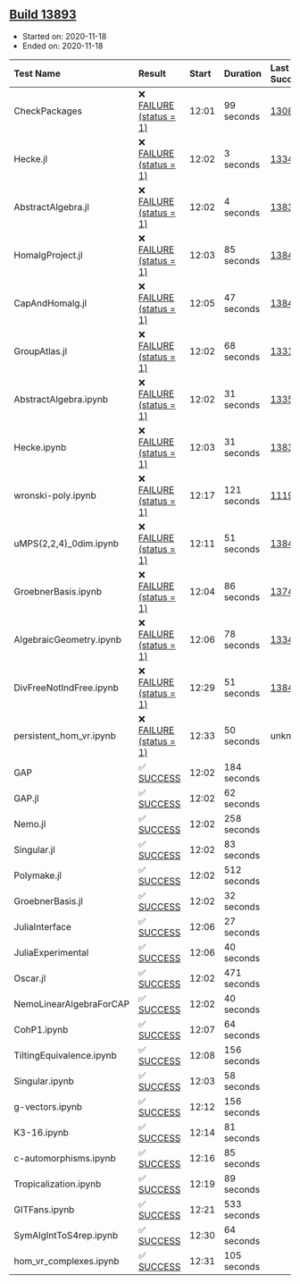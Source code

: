 ## [Build 13893](https://oscarci.mathematik.uni-kl.de/job/oscar/13893/)

* Started on: 2020-11-18
* Ended on: 2020-11-18

| Test Name    | Result | Start | Duration | Last Success | First Failure |
|:-------------|:-------|:------|:---------|:-------------|:--------------|
| CheckPackages | ❌ [FAILURE (status = 1)](https://oscarci.mathematik.uni-kl.de/job/oscar/13893/artifact/logs/build-13893/CheckPackages.log) | 12:01 | 99 seconds | [13085](https://oscarci.mathematik.uni-kl.de/job/oscar/13085/) | [13086](https://oscarci.mathematik.uni-kl.de/job/oscar/13086/) |
| Hecke.jl | ❌ [FAILURE (status = 1)](https://oscarci.mathematik.uni-kl.de/job/oscar/13893/artifact/logs/build-13893/Hecke.jl.log) | 12:02 | 3 seconds | [13341](https://oscarci.mathematik.uni-kl.de/job/oscar/13341/) | [13342](https://oscarci.mathematik.uni-kl.de/job/oscar/13342/) |
| AbstractAlgebra.jl | ❌ [FAILURE (status = 1)](https://oscarci.mathematik.uni-kl.de/job/oscar/13893/artifact/logs/build-13893/AbstractAlgebra.jl.log) | 12:02 | 4 seconds | [13837](https://oscarci.mathematik.uni-kl.de/job/oscar/13837/) | [13838](https://oscarci.mathematik.uni-kl.de/job/oscar/13838/) |
| HomalgProject.jl | ❌ [FAILURE (status = 1)](https://oscarci.mathematik.uni-kl.de/job/oscar/13893/artifact/logs/build-13893/HomalgProject.jl.log) | 12:03 | 85 seconds | [13845](https://oscarci.mathematik.uni-kl.de/job/oscar/13845/) | [13846](https://oscarci.mathematik.uni-kl.de/job/oscar/13846/) |
| CapAndHomalg.jl | ❌ [FAILURE (status = 1)](https://oscarci.mathematik.uni-kl.de/job/oscar/13893/artifact/logs/build-13893/CapAndHomalg.jl.log) | 12:05 | 47 seconds | [13845](https://oscarci.mathematik.uni-kl.de/job/oscar/13845/) | [13846](https://oscarci.mathematik.uni-kl.de/job/oscar/13846/) |
| GroupAtlas.jl | ❌ [FAILURE (status = 1)](https://oscarci.mathematik.uni-kl.de/job/oscar/13893/artifact/logs/build-13893/GroupAtlas.jl.log) | 12:02 | 68 seconds | [13311](https://oscarci.mathematik.uni-kl.de/job/oscar/13311/) | [13312](https://oscarci.mathematik.uni-kl.de/job/oscar/13312/) |
| AbstractAlgebra.ipynb | ❌ [FAILURE (status = 1)](https://oscarci.mathematik.uni-kl.de/job/oscar/13893/artifact/logs/build-13893/AbstractAlgebra.ipynb.log) | 12:02 | 31 seconds | [13355](https://oscarci.mathematik.uni-kl.de/job/oscar/13355/) | [13356](https://oscarci.mathematik.uni-kl.de/job/oscar/13356/) |
| Hecke.ipynb | ❌ [FAILURE (status = 1)](https://oscarci.mathematik.uni-kl.de/job/oscar/13893/artifact/logs/build-13893/Hecke.ipynb.log) | 12:03 | 31 seconds | [13837](https://oscarci.mathematik.uni-kl.de/job/oscar/13837/) | [13838](https://oscarci.mathematik.uni-kl.de/job/oscar/13838/) |
| wronski-poly.ipynb | ❌ [FAILURE (status = 1)](https://oscarci.mathematik.uni-kl.de/job/oscar/13893/artifact/logs/build-13893/wronski-poly.ipynb.log) | 12:17 | 121 seconds | [11192](https://oscarci.mathematik.uni-kl.de/job/oscar/11192/) | [11193](https://oscarci.mathematik.uni-kl.de/job/oscar/11193/) |
| uMPS(2,2,4)_0dim.ipynb | ❌ [FAILURE (status = 1)](https://oscarci.mathematik.uni-kl.de/job/oscar/13893/artifact/logs/build-13893/uMPS-2-2-4-_0dim.ipynb.log) | 12:11 | 51 seconds | [13841](https://oscarci.mathematik.uni-kl.de/job/oscar/13841/) | [13842](https://oscarci.mathematik.uni-kl.de/job/oscar/13842/) |
| GroebnerBasis.ipynb | ❌ [FAILURE (status = 1)](https://oscarci.mathematik.uni-kl.de/job/oscar/13893/artifact/logs/build-13893/GroebnerBasis.ipynb.log) | 12:04 | 86 seconds | [13748](https://oscarci.mathematik.uni-kl.de/job/oscar/13748/) | [13749](https://oscarci.mathematik.uni-kl.de/job/oscar/13749/) |
| AlgebraicGeometry.ipynb | ❌ [FAILURE (status = 1)](https://oscarci.mathematik.uni-kl.de/job/oscar/13893/artifact/logs/build-13893/AlgebraicGeometry.ipynb.log) | 12:06 | 78 seconds | [13341](https://oscarci.mathematik.uni-kl.de/job/oscar/13341/) | [13342](https://oscarci.mathematik.uni-kl.de/job/oscar/13342/) |
| DivFreeNotIndFree.ipynb | ❌ [FAILURE (status = 1)](https://oscarci.mathematik.uni-kl.de/job/oscar/13893/artifact/logs/build-13893/DivFreeNotIndFree.ipynb.log) | 12:29 | 51 seconds | [13845](https://oscarci.mathematik.uni-kl.de/job/oscar/13845/) | [13846](https://oscarci.mathematik.uni-kl.de/job/oscar/13846/) |
| persistent_hom_vr.ipynb | ❌ [FAILURE (status = 1)](https://oscarci.mathematik.uni-kl.de/job/oscar/13893/artifact/logs/build-13893/persistent_hom_vr.ipynb.log) | 12:33 | 50 seconds | unknown | unknown |
| GAP | ✅ [SUCCESS](https://oscarci.mathematik.uni-kl.de/job/oscar/13893/artifact/logs/build-13893/GAP.log) | 12:02 | 184 seconds |  |  |
| GAP.jl | ✅ [SUCCESS](https://oscarci.mathematik.uni-kl.de/job/oscar/13893/artifact/logs/build-13893/GAP.jl.log) | 12:02 | 62 seconds |  |  |
| Nemo.jl | ✅ [SUCCESS](https://oscarci.mathematik.uni-kl.de/job/oscar/13893/artifact/logs/build-13893/Nemo.jl.log) | 12:02 | 258 seconds |  |  |
| Singular.jl | ✅ [SUCCESS](https://oscarci.mathematik.uni-kl.de/job/oscar/13893/artifact/logs/build-13893/Singular.jl.log) | 12:02 | 83 seconds |  |  |
| Polymake.jl | ✅ [SUCCESS](https://oscarci.mathematik.uni-kl.de/job/oscar/13893/artifact/logs/build-13893/Polymake.jl.log) | 12:02 | 512 seconds |  |  |
| GroebnerBasis.jl | ✅ [SUCCESS](https://oscarci.mathematik.uni-kl.de/job/oscar/13893/artifact/logs/build-13893/GroebnerBasis.jl.log) | 12:02 | 32 seconds |  |  |
| JuliaInterface | ✅ [SUCCESS](https://oscarci.mathematik.uni-kl.de/job/oscar/13893/artifact/logs/build-13893/JuliaInterface.log) | 12:06 | 27 seconds |  |  |
| JuliaExperimental | ✅ [SUCCESS](https://oscarci.mathematik.uni-kl.de/job/oscar/13893/artifact/logs/build-13893/JuliaExperimental.log) | 12:06 | 40 seconds |  |  |
| Oscar.jl | ✅ [SUCCESS](https://oscarci.mathematik.uni-kl.de/job/oscar/13893/artifact/logs/build-13893/Oscar.jl.log) | 12:02 | 471 seconds |  |  |
| NemoLinearAlgebraForCAP | ✅ [SUCCESS](https://oscarci.mathematik.uni-kl.de/job/oscar/13893/artifact/logs/build-13893/NemoLinearAlgebraForCAP.log) | 12:02 | 40 seconds |  |  |
| CohP1.ipynb | ✅ [SUCCESS](https://oscarci.mathematik.uni-kl.de/job/oscar/13893/artifact/logs/build-13893/CohP1.ipynb.log) | 12:07 | 64 seconds |  |  |
| TiltingEquivalence.ipynb | ✅ [SUCCESS](https://oscarci.mathematik.uni-kl.de/job/oscar/13893/artifact/logs/build-13893/TiltingEquivalence.ipynb.log) | 12:08 | 156 seconds |  |  |
| Singular.ipynb | ✅ [SUCCESS](https://oscarci.mathematik.uni-kl.de/job/oscar/13893/artifact/logs/build-13893/Singular.ipynb.log) | 12:03 | 58 seconds |  |  |
| g-vectors.ipynb | ✅ [SUCCESS](https://oscarci.mathematik.uni-kl.de/job/oscar/13893/artifact/logs/build-13893/g-vectors.ipynb.log) | 12:12 | 156 seconds |  |  |
| K3-16.ipynb | ✅ [SUCCESS](https://oscarci.mathematik.uni-kl.de/job/oscar/13893/artifact/logs/build-13893/K3-16.ipynb.log) | 12:14 | 81 seconds |  |  |
| c-automorphisms.ipynb | ✅ [SUCCESS](https://oscarci.mathematik.uni-kl.de/job/oscar/13893/artifact/logs/build-13893/c-automorphisms.ipynb.log) | 12:16 | 85 seconds |  |  |
| Tropicalization.ipynb | ✅ [SUCCESS](https://oscarci.mathematik.uni-kl.de/job/oscar/13893/artifact/logs/build-13893/Tropicalization.ipynb.log) | 12:19 | 89 seconds |  |  |
| GITFans.ipynb | ✅ [SUCCESS](https://oscarci.mathematik.uni-kl.de/job/oscar/13893/artifact/logs/build-13893/GITFans.ipynb.log) | 12:21 | 533 seconds |  |  |
| SymAlgIntToS4rep.ipynb | ✅ [SUCCESS](https://oscarci.mathematik.uni-kl.de/job/oscar/13893/artifact/logs/build-13893/SymAlgIntToS4rep.ipynb.log) | 12:30 | 64 seconds |  |  |
| hom_vr_complexes.ipynb | ✅ [SUCCESS](https://oscarci.mathematik.uni-kl.de/job/oscar/13893/artifact/logs/build-13893/hom_vr_complexes.ipynb.log) | 12:31 | 105 seconds |  |  |
